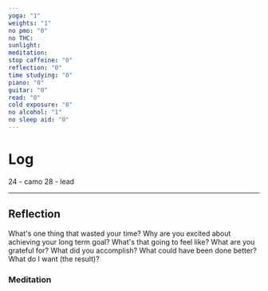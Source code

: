 ```yaml
---
yoga: "1"
weights: "1"
no pmo: "0"
no THC: 
sunlight: 
meditation: 
stop caffeine: "0"
reflection: "0"
time studying: "0"
piano: "0"
guitar: "0"
read: "0"
cold exposure: "0"
no alcohol: "1"
no sleep aid: "0"
---
```


# Log
24 - camo
28 - lead

---
## Reflection
What's one thing that wasted your time?
Why are you excited about achieving your long term goal? What's that going to feel like?
What are you grateful for?
What did you accomplish?
What could have been done better?
What do I want (the result)?
### Meditation
